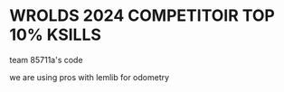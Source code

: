 # WROLDS 2024 COMPETITOIR TOP 10% KSILLS

team 85711a's code

we are using pros with lemlib for odometry



